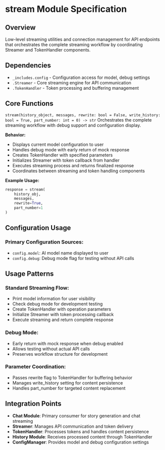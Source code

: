 # stream Module Specification

## Overview
Low-level streaming utilities and connection management for API endpoints that orchestrates the complete streaming workflow by coordinating Streamer and TokenHandler components.

## Dependencies
- `_includes.config` - Configuration access for model, debug settings
- `.Streamer` - Core streaming engine for API communication
- `.TokenHandler` - Token processing and buffering management

## Core Functions

`stream(history_object, messages, rewrite: bool = False, write_history: bool = True, part_number: int = 0) -> str`
Orchestrates the complete streaming workflow with debug support and configuration display.

**Behavior:**
- Displays current model configuration to user
- Handles debug mode with early return of mock response
- Creates TokenHandler with specified parameters
- Initializes Streamer with token callback from handler
- Executes streaming process and returns finalized response
- Coordinates between streaming and token handling components

**Example Usage:**
```python
response = stream(
    history_obj, 
    messages, 
    rewrite=True, 
    part_number=1
)
```

## Configuration Usage

### Primary Configuration Sources:
- `config.model`: AI model name displayed to user
- `config.debug`: Debug mode flag for testing without API calls

## Usage Patterns

### Standard Streaming Flow:
- Print model information for user visibility
- Check debug mode for development testing
- Create TokenHandler with operation parameters
- Initialize Streamer with token processing callback
- Execute streaming and return complete response

### Debug Mode:
- Early return with mock response when debug enabled
- Allows testing without actual API calls
- Preserves workflow structure for development

### Parameter Coordination:
- Passes rewrite flag to TokenHandler for buffering behavior
- Manages write_history setting for content persistence
- Handles part_number for targeted content replacement

## Integration Points

- **Chat Module**: Primary consumer for story generation and chat streaming
- **Streamer**: Manages API communication and token delivery
- **TokenHandler**: Processes tokens and handles content persistence
- **History Module**: Receives processed content through TokenHandler
- **ConfigManager**: Provides model and debug configuration settings

